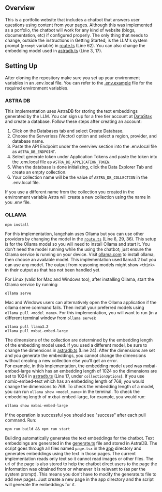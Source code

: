 ## Overview

This is a portfolio website that includes a chatbot that answers user questions using content from your pages.
Although this was implemented as a porfolio, the chatbot will work for any kind of website (blogs, documentation, etc)
if configured properly.
The only thing that needs to change, outside the instructions in Getting Started, is the LLM's system prompt (`prompt`
variable) in [route.ts](./src/app/api/chat/route.ts) (Line 62).
You can also change the embedding model used in [astradb.ts](./src/lib/astradb.ts) (Line 3, 17).

## Setting Up

After cloning the repository make sure you set up your environment variables in an .env.local file. You can refer to
the [.env.example](./.env.example) file for the required environment variables.

### ASTRA DB

This implementation uses AstraDB for storing the text embeddings generated by the LLM. You can sign up for a free tier
account at [DataStax](https://astra.datastax.com) and create a database.
Follow these steps after creating an account:

1. Click on the Databases tab and select Create Database.
2. Choose the Serverless (Vector) option and select a region, provider, and database name.
3. Paste the API Endpoint under the overview section into the .env.local file as `ASTRA_DB_ENDPOINT`.
4. Select generate token under Application Tokens and paste the token into the .env.local file as
   `ASTRA_DB_APPLICATION_TOKEN`.
5. When the database is done initializing, click the Data Explorer Tab and create an empty collection.
6. Your collection name will be the value of `ASTRA_DB_COLLECTION` in the .env.local file.

If you use a different name from the collection you created in the environment variable Astra will create a new
collection using the name in you .env file.

### OLLAMA

```shell
npm install
```

For this implementation, langchain uses Ollama but you can use other providers by changing the model in the [
`route.ts`](./src/app/api/chat/route.ts) (Line 8, 29, 36).
This setup is for the Ollama model so you will need to install Ollama and start it. You don't need the model running
while the using the chatbot; just ensure the Ollama service is running on your device.
Visit [ollama.com](https://ollama.com/) to install ollama, then choose an available model.
This implementation used llama3.2 but you can use any model. The output from reasoning models might show `<think>` in
their output as that has not been handled yet.

For Linux (valid for Mac and Windows too), after installing Ollama, start the Ollama service by running:

```shell
ollama serve
```

Mac and Windows users can alternatively open the Ollama application if the ollama serve command fails. Then install your
preferred models using `ollama pull <model_name>`.
For this implementation, you will want to run (in a different terminal window from `ollama serve`):

```shell
ollama pull llama3.2
ollama pull mxbai-embed-large
```

The dimensions of the collection are determined by the embedding length of the embedding model used. If you used a
different model, be sure to change the dimensions in [astradb.ts](./src/lib/astradb.ts) (Line 24).
After the dimensions are set and you generate the embeddings, you cannot change the dimensions without creating a new
collection else you'll get an error.  
For example, in this implementation, the embedding model used was mxbai-embed-large which has an embedding length of
1024 so the dimensions are set to 1024 in [astradb.ts](./src/lib/astradb.ts) (Line 17, under `collectionOptions`).
If you use nomic-embed-text which has an embedding length of 768, you would change the dimensions to 768.
To check the embedding length of a model, you can run `ollama show <model_name>` in the terminal.
To check the embedding length of mxbai-embed-large, for example, you would run:

```bash
ollama show mxbai-embed-large
```

If the operation is successful you should see "success" after each pull command. Run:

```shell
npm run build && npm run start
```

Building automatically generates the text embeddings for the chatbot. Text embeddings are generated in
the [generate.ts](./scripts/generate.ts) file and stored in AstraDB. The script goes through all files named `page.tsx`
in the [app](./src/app) directory and generates embeddings using the text in those pages. The current implementation
reads only text so it cannot read images or other files. The url of the page is also stored to help the chatbot direct
users to the page the information was obtained from or whenever it is relevant to (as per the system prompt). This means
you don't have to modify the generate.ts file to add new pages. Just create a new page in the app directory and the
script will generate the embeddings for it.
